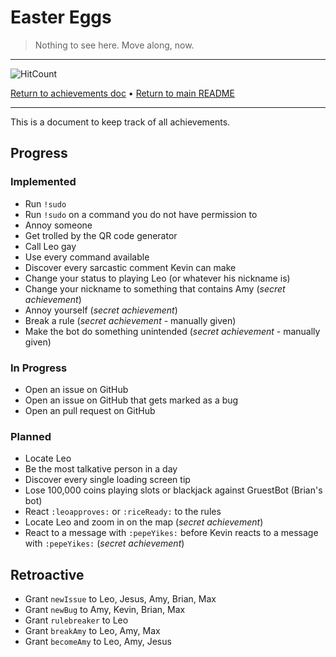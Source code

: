 # Easter Eggs

> Nothing to see here. Move along, now.

-----

![HitCount](http://hits.dwyl.com/gideontong/Amy.svg)

[Return to achievements doc](README.md) • [Return to main README](../README.md)

-----

This is a document to keep track of all achievements.

## Progress

### Implemented

* Run `!sudo`
* Run `!sudo` on a command you do not have permission to
* Annoy someone
* Get trolled by the QR code generator
* Call Leo gay
* Use every command available
* Discover every sarcastic comment Kevin can make
* Change your status to playing Leo (or whatever his nickname is)
* Change your nickname to something that contains Amy (*secret achievement*)
* Annoy yourself (*secret achievement*)
* Break a rule (*secret achievement* - manually given)
* Make the bot do something unintended (*secret achievement* - manually given)

### In Progress

* Open an issue on GitHub
* Open an issue on GitHub that gets marked as a bug
* Open an pull request on GitHub

### Planned

* Locate Leo
* Be the most talkative person in a day
* Discover every single loading screen tip
* Lose 100,000 coins playing slots or blackjack against GruestBot (Brian's bot)
* React `:leoapproves:` or `:riceReady:` to the rules
* Locate Leo and zoom in on the map (*secret achievement*)
* React to a message with `:pepeYikes:` before Kevin reacts to a message with `:pepeYikes:` (*secret achievement*)

## Retroactive

* Grant `newIssue` to Leo, Jesus, Amy, Brian, Max
* Grant `newBug` to Amy, Kevin, Brian, Max
* Grant `rulebreaker` to Leo
* Grant `breakAmy` to Leo, Amy, Max
* Grant `becomeAmy` to Leo, Amy, Jesus
